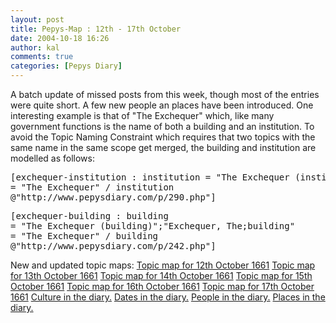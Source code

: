 ```yaml
---
layout: post
title: Pepys-Map : 12th - 17th October
date: 2004-10-18 16:26
author: kal
comments: true
categories: [Pepys Diary]
---
```

A batch update of missed posts from this week, though most of the entries were quite short. A few new people an places have been introduced. One interesting example is that of "The Exchequer" which, like many government functions is the name of both a building and an institution. To avoid the Topic Naming Constraint which requires that two topics with the same name in the same scope get merged, the building and institution are modelled as follows:
<pre>[exchequer-institution : institution = "The Exchequer (institution)";"Exchequer, The;institution"
= "The Exchequer" / institution
@"http://www.pepysdiary.com/p/290.php"]</pre>
<pre>[exchequer-building : building
= "The Exchequer (building)";"Exchequer, The;building"
= "The Exchequer" / building
@"http://www.pepysdiary.com/p/242.php"]</pre>

<!--more-->
New and updated topic maps:
<a href="http://www.techquila.com/blog/archives/16611012.ltm">Topic map for 12th October 1661</a>
<a href="http://www.techquila.com/blog/archives/16611013.ltm">Topic map for 13th October 1661</a>
<a href="http://www.techquila.com/blog/archives/16611014.ltm">Topic map for 14th October 1661</a>
<a href="http://www.techquila.com/blog/archives/16611015.ltm">Topic map for 15th October 1661</a>
<a href="http://www.techquila.com/blog/archives/16611016.ltm">Topic map for 16th October 1661</a>
<a href="http://www.techquila.com/blog/archives/16611017.ltm">Topic map for 17th October 1661</a>
<a href="http://www.techquila.com/blog/archives/pepys-diary-culture.ltm">Culture in the diary.</a>
<a href="http://www.techquila.com/blog/archives/pepys-diary-dates.ltm">Dates in the diary.</a>
<a href="http://www.techquila.com/blog/archives/pepys-diary-people.ltm">People in the diary.</a>
<a href="http://www.techquila.com/blog/archives/pepys-diary-places.ltm">Places in the diary.</a>

